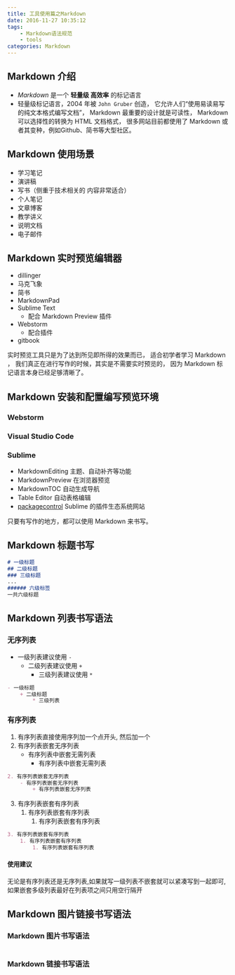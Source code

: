 ```yaml
---
title: 工具使用篇之Markdown
date: 2016-11-27 10:35:12
tags: 
    - Markdown语法规范
    - tools
categories: Markdown
---
```


## Markdown 介绍

- *Markdown* 是一个 **轻量级  高效率** 的标记语言
- 轻量级标记语言，2004 年被 `John Gruber` 创造， 它允许人们“使用易读易写的纯文本格式编写文档”， Markdown 最重要的设计就是可读性， Markdown 可以选择性的转换为 HTML 文档格式， 很多网站目前都使用了 Markdown 或者其变种，例如Github、简书等大型社区。

<!--more-->

## Markdown 使用场景

- 学习笔记
- 演讲稿
- 写书（侧重于技术相关的 内容非常适合）
- 个人笔记
- 文章博客
- 教学讲义
- 说明文档
- 电子邮件


## Markdown 实时预览编辑器

- dillinger
- 马克飞象
- 简书
- MarkdownPad
- Sublime Text
    * 配合 Markdown Preview 插件
- Webstorm
    * 配合插件
- gitbook

实时预览工具只是为了达到所见即所得的效果而已， 适合初学者学习 Markdown ， 我们真正在进行写作的时候，其实是不需要实时预览的， 因为 Markdown 标记语言本身已经足够清晰了。

## Markdown 安装和配置编写预览环境

### Webstorm



### Visual Studio Code



### Sublime

- MarkdownEditing 主题、自动补齐等功能
- MarkdownPreview 在浏览器预览
- MarkdownTOC 自动生成导航
- Table Editor 自动表格编辑
- [packagecontrol](https://packagecontrol.io/) Sublime 的插件生态系统网站

只要有写作的地方，都可以使用 Markdown 来书写。

## Markdown 标题书写

```Markdown
# 一级标题 
## 二级标题 
### 三级标题
...
###### 六级标签
一共六级标题
```

## Markdown 列表书写语法

### 无序列表

- 一级列表建议使用 `-`
    + 二级列表建议使用 `+`
        * 三级列表建议使用 `*`

```Markdown
- 一级标题
    + 二级标题
        * 三级列表
```

### 有序列表

1. 有序列表直接使用序列加一个点开头, 然后加一个
2. 有序列表嵌套无序列表
    - 有序列表中嵌套无需列表
        + 有序列表中嵌套无需列表

```Markdown
2. 有序列表嵌套无序列表
    - 有序列表嵌套无序列表
        + 有序列表嵌套无序列表
```

3. 有序列表嵌套有序列表
    1. 有序列表嵌套有序列表
        1. 有序列表嵌套有序列表

```Markdown
3. 有序列表嵌套有序列表
    1. 有序列表嵌套有序列表
        1. 有序列表嵌套有序列表
```

#### 使用建议

无论是有序列表还是无序列表,如果就写一级列表不嵌套就可以紧凑写到一起即可,如果嵌套多级列表最好在列表项之间只用空行隔开

## Markdown 图片链接书写语法

### Markdown 图片书写语法

![]()

### Markdown 链接书写语法